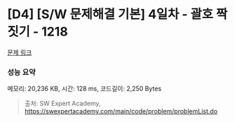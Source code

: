 # [D4] [S/W 문제해결 기본] 4일차 - 괄호 짝짓기 - 1218 

[문제 링크](https://swexpertacademy.com/main/code/problem/problemDetail.do?contestProbId=AV14eWb6AAkCFAYD) 

### 성능 요약

메모리: 20,236 KB, 시간: 128 ms, 코드길이: 2,250 Bytes



> 출처: SW Expert Academy, https://swexpertacademy.com/main/code/problem/problemList.do
